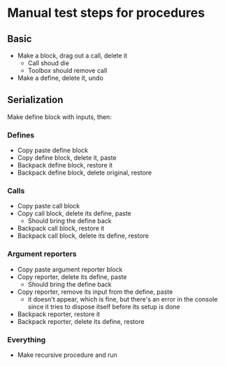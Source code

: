 # Manual test steps for procedures

## Basic

-   Make a block, drag out a call, delete it
    -   Call shoud die
    -   Toolbox should remove call
-   Make a define, delete it, undo

## Serialization

Make define block with inputs, then:

### Defines

-   Copy paste define block
-   Copy define block, delete it, paste
-   Backpack define block, restore it
-   Backpack define block, delete original, restore

### Calls

-   Copy paste call block
-   Copy call block, delete its define, paste
    -   Should bring the define back
-   Backpack call block, restore it
-   Backpack call block, delete its define, restore

### Argument reporters

-   Copy paste argument reporter block
-   Copy reporter, delete its define, paste
    -   Should bring the define back
-   Copy reporter, remove its input from the define, paste
    -   it doesn't appear, which is fine, but there's an error in the console since it tries to dispose itself before its setup is done
-   Backpack reporter, restore it
-   Backpack reporter, delete its define, restore

### Everything

-   Make recursive procedure and run

